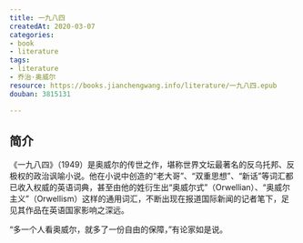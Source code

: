 ```yaml
---
title: 一九八四
createdAt: 2020-03-07
categories: 
- book
- literature
tags: 
- literature
- 乔治·奥威尔
resource: https://books.jianchengwang.info/literature/一九八四.epub
douban: 3815131

---
```


## 简介

《一九八四》（1949）是奥威尔的传世之作，堪称世界文坛最著名的反乌托邦、反极权的政治讽喻小说。他在小说中创造的“老大哥”、“双重思想”、“新话”等词汇都已收入权威的英语词典，甚至由他的姓衍生出“奥威尔式”（Orwellian）、“奥威尔主义”（Orwellism）这样的通用词汇，不断出现在报道国际新闻的记者笔下，足见其作品在英语国家影响之深远。

“多一个人看奥威尔，就多了一份自由的保障，”有论家如是说。